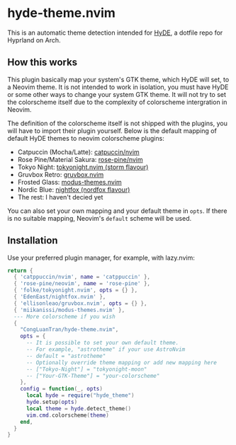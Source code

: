 # hyde-theme.nvim

This is an automatic theme detection intended for [HyDE](https://github.com/HyDE-Project/HyDE),
a dotfile repo for Hyprland on Arch.

## How this works

This plugin basically map your system's GTK theme, which HyDE will set, to a
Neovim theme. It is not intended to work in isolation, you must have HyDE or
some other ways to change your system GTK theme. It will not try to set the
colorscheme itself due to the complexity of colorscheme intergration in Neovim.

The definition of the colorscheme itself is not shipped with the plugins, you
will have to import their plugin yourself. Below is the default mapping of
default HyDE themes to neovim colorscheme plugins:

- Catpuccin (Mocha/Latte): [catpuccin/nvim](https://github.com/catppuccin/nvim)
- Rose Pine/Material Sakura: [rose-pine/nvim](https://github.com/rose-pine/neovim)
- Tokyo Night: [tokyonight.nvim (storm flavour)](https://github.com/folke/tokyonight.nvim)
- Gruvbox Retro: [gruvbox.nvim](https://github.com/ellisonleao/gruvbox.nvim)
- Frosted Glass: [modus-themes.nvim](https://github.com/miikanissi/modus-themes.nvim)
- Nordic Blue: [nightfox (nordfox flavour)](https://github.com/EdenEast/nightfox.nvim)
- The rest: I haven't decied yet

You can also set your own mapping and your default theme in `opts`. If there is
no suitable mapping, Neovim's `default` scheme will be used.

## Installation

Use your preferred plugin manager, for example, with lazy.nvim:

```lua
return {
  { 'catppuccin/nvim', name = 'catppuccin' },
  { 'rose-pine/neovim', name = 'rose-pine' },
  { 'folke/tokyonight.nvim', opts = {} },
  { 'EdenEast/nightfox.nvim' },
  { 'ellisonleao/gruvbox.nvim', opts = {} },
  { 'miikanissi/modus-themes.nvim' },
  --- More colorscheme if you wish
  {
    "CongLuanTran/hyde-theme.nvim",
    opts = {
      -- It is possible to set your own default theme.
      -- For example, "astrotheme" if your use AstroNvim
      -- default = "astrotheme"
      -- Optionally override theme mapping or add new mapping here
      -- ["Tokyo-Night"] = "tokyonight-moon"
      -- ["Your-GTK-Theme"] = "your-colorscheme"
    },
    config = function(_, opts)
      local hyde = require("hyde_theme")
      hyde.setup(opts)
      local theme = hyde.detect_theme()
      vim.cmd.colorscheme(theme)
    end,
  }
}
```
